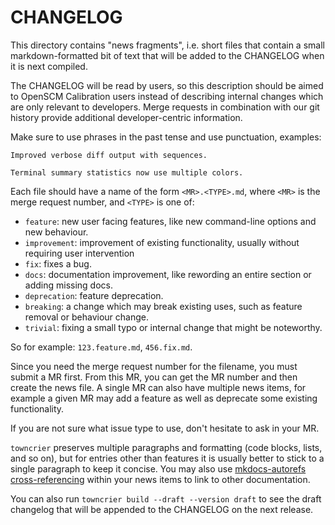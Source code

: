 # CHANGELOG

This directory contains "news fragments",
i.e. short files that contain a small markdown-formatted bit of text
that will be added to the CHANGELOG when it is next compiled.

The CHANGELOG will be read by users,
so this description should be aimed to OpenSCM Calibration users
instead of describing internal changes which are only relevant to developers.
Merge requests in combination with our git history
provide additional developer-centric information.

Make sure to use phrases in the past tense and use punctuation, examples:

```
Improved verbose diff output with sequences.

Terminal summary statistics now use multiple colors.
```

Each file should have a name of the form `<MR>.<TYPE>.md`, where `<MR>` is the merge request number, and `<TYPE>` is one of:

* `feature`: new user facing features, like new command-line options and new behaviour.
* `improvement`: improvement of existing functionality, usually without requiring user intervention
* `fix`: fixes a bug.
* `docs`: documentation improvement, like rewording an entire section or adding missing docs.
* `deprecation`: feature deprecation.
* `breaking`: a change which may break existing uses, such as feature removal or behaviour change.
* `trivial`: fixing a small typo or internal change that might be noteworthy.

So for example: `123.feature.md`, `456.fix.md`.

Since you need the merge request number for the filename, you must submit a MR first.
From this MR, you can get the MR number and then create the news file.
A single MR can also have multiple news items,
for example a given MR may add a feature as well as deprecate some existing functionality.

If you are not sure what issue type to use, don't hesitate to ask in your MR.

`towncrier` preserves multiple paragraphs and formatting
(code blocks, lists, and so on),
but for entries other than features it is usually better to stick to a single paragraph to keep it concise.
You may also use [mkdocs-autorefs cross-referencing](https://mkdocstrings.github.io/autorefs/)
within your news items to link to other documentation.

You can also run `towncrier build --draft --version draft`
to see the draft changelog that will be appended to the CHANGELOG on the next release.
